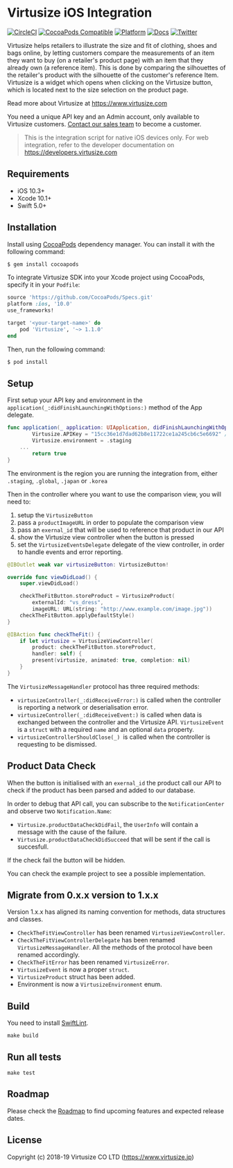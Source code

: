 # Virtusize iOS Integration

[![CircleCI](https://img.shields.io/circleci/project/github/virtusize/integration_ios.svg)](https://circleci.com/gh/virtusize/integration_ios)
[![CocoaPods Compatible](https://img.shields.io/cocoapods/v/Virtusize.svg)](https://cocoapods.org/pods/Virtusize)
[![Platform](https://img.shields.io/cocoapods/p/Virtusize.svg?style=flat)](https://developers.virtusize.com/native-ios/index.html)
[![Docs](https://img.shields.io/badge/docs--brightgreen.svg)](https://developers.virtusize.com/native-ios/index.html)
[![Twitter](https://img.shields.io/badge/twitter-@virtusize-blue.svg?style=flat)](http://twitter.com/virtusize)

Virtusize helps retailers to illustrate the size and fit of clothing, shoes and bags online, by letting customers compare the
measurements of an item they want to buy (on a retailer's product page) with an item that they already own (a reference item).
This is done by comparing the silhouettes of the retailer's product with the silhouette of the customer's reference Item.
Virtusize is a widget which opens when clicking on the Virtusize button, which is located next to the size selection on the product page.

Read more about Virtusize at https://www.virtusize.com

You need a unique API key and an Admin account, only available to Virtusize customers. [Contact our sales team](mailto:sales@virtusize.com) to become a customer.

> This is the integration script for native iOS devices only. For web integration, refer to the developer documentation on https://developers.virtusize.com

## Requirements

- iOS 10.3+
- Xcode 10.1+
- Swift 5.0+

## Installation

Install using [CocoaPods](https://cocoapods.org) dependency manager. You can install it with the following command:

```bash
$ gem install cocoapods
```

To integrate Virtusize SDK into your Xcode project using CocoaPods, specify it in your `Podfile`:

```ruby
source 'https://github.com/CocoaPods/Specs.git'
platform :ios, '10.0'
use_frameworks!

target '<your-target-name>' do
    pod 'Virtusize', '~> 1.1.0'
end
```

Then, run the following command:

```bash
$ pod install
```

## Setup

First setup your API key and environment in the `application(_:didFinishLaunchingWithOptions:)` 
method of the App delegate.

``` Swift
func application(_ application: UIApplication, didFinishLaunchingWithOptions launchOptions: [UIApplicationLaunchOptionsKey: Any]?) -> Bool {
		Virtusize.APIKey = "15cc36e1d7dad62b8e11722ce1a245cb6c5e6692" // Virtusize demo store key
		Virtusize.environment = .staging
    ...
		return true
}
```

The environment is the region you are running the integration from, either `.staging`,  `.global`,
`.japan` or `.korea`

Then in the controller where you want to use the comparison view, you will need to:

1. setup the `VirtusizeButton`
2. pass a `productImageURL` in order to populate the comparison view
3. pass an `exernal_id` that will be used to reference that product in our API
4. show the Virtusize view controller when the button is pressed
5. set the `VirtusizeEventsDelegate` delegate of the view controller,
   in order to handle events and error reporting.

``` Swift
@IBOutlet weak var virtusizeButton: VirtusizeButton!

override func viewDidLoad() {
    super.viewDidLoad()

    checkTheFitButton.storeProduct = VirtusizeProduct(
        externalId: "vs_dress",
        imageURL: URL(string: "http://www.example.com/image.jpg"))
    checkTheFitButton.applyDefaultStyle()
}

@IBAction func checkTheFit() {
    if let virtusize = VirtusizeViewController(
        product: checkTheFitButton.storeProduct,
        handler: self) {
        present(virtusize, animated: true, completion: nil)
    }
}
```

The `VirtusizeMessageHandler`  protocol has three required methods:

- `virtusizeController(_:didReceiveError:)` is called when the controller is reporting a network or deserialisation error.
- `virtusizeController(_:didReceiveEvent:)` is called when data is exchanged between
the controller and the Virtusize API. `VirtusizeEvent` is a `struct` with a required `name` and an optional `data` property.
- `virtusizeControllerShouldClose(_) `is called when the controller is requesting to be dismissed.

## Product Data Check

When the button is initialised with an  `exernal_id`  the product call our API to check if the product has been parsed and added to our database.

In order to debug that API call, you can subscribe to the `NotificationCenter` and observe two `Notification.Name`:

- `Virtusize.productDataCheckDidFail`, the `UserInfo` will contain a message with the cause of the failure.
- `Virtusize.productDataCheckDidSucceed` that will be sent if the call is succesfull.

If the check fail the button will be hidden.

You can check the example project to see a possible implementation.

## Migrate from 0.x.x version to 1.x.x

Version 1.x.x has aligned its naming convention for methods, data structures and classes.

-  `CheckTheFitViewController` has been renamed `VirtusizeViewController`.
- `CheckTheFitViewControllerDelegate` has been renamed `VirtusizeMessageHandler`. All the methods of the protocol 
have been renamed accordingly.
- `CheckTheFitError`  has been renamed `VirtusizeError`.
- `VirtusizeEvent` is now a proper `struct`.
- `VirtusizeProduct` struct has been added.
- Environment is now a `VirtusizeEnvironment` enum.

## Build

You need to install [SwiftLint](https://github.com/realm/SwiftLint).

    make build

## Run all tests

    make test

## Roadmap

Please check the [Roadmap](ROADMAP.md) to find upcoming features and expected release dates.

## License

Copyright (c) 2018-19 Virtusize CO LTD (https://www.virtusize.jp)
